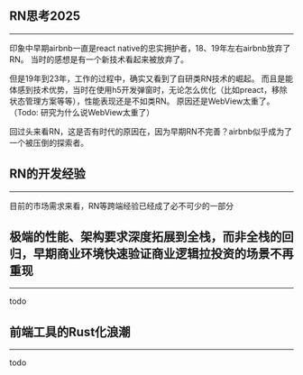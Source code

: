 ## RN思考2025
---
印象中早期airbnb一直是react native的忠实拥护者，18、19年左右airbnb放弃了RN。
当时的感想是有一个新技术看起来被放弃了。

但是19年到23年，工作的过程中，确实又看到了自研类RN技术的崛起。
而且是能体感到技术优势，当时在使用h5开发弹窗时，无论怎么优化（比如preact，移除状态管理方案等等），性能表现还是不如类RN。
原因还是WebView太重了。（Todo: 研究为什么说WebView太重了）

回过头来看RN，这是否有时代的原因在，因为早期RN不完善？airbnb似乎成为了一个被压倒的探索者。

## RN的开发经验
---
目前的市场需求来看，RN等跨端经验已经成了必不可少的一部分

## 极端的性能、架构要求深度拓展到全栈，而非全栈的回归，早期商业环境快速验证商业逻辑拉投资的场景不再重现
---
todo

## 前端工具的Rust化浪潮
---
todo